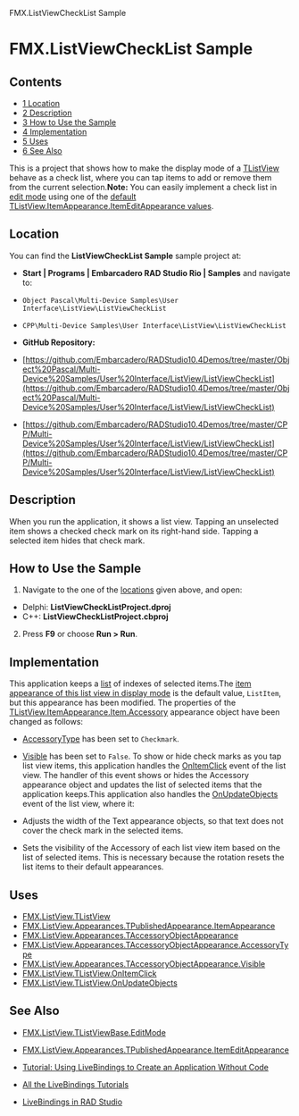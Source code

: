 FMX.ListViewCheckList Sample[]()
# FMX.ListViewCheckList Sample 



## Contents



* [1 Location](#Location)
* [2 Description](#Description)
* [3 How to Use the Sample](#How_to_Use_the_Sample)
* [4 Implementation](#Implementation)
* [5 Uses](#Uses)
* [6 See Also](#See_Also)

This is a project that shows how to make the display mode of a [TListView](http://docwiki.embarcadero.com/Libraries/en/FMX.ListView.TListView) behave as a check list, where you can tap items to add or remove them from the current selection.**Note:** You can easily implement a check list in [edit mode](http://docwiki.embarcadero.com/Libraries/en/FMX.ListView.TListViewBase.EditMode) using one of the [default TListView.ItemAppearance.ItemEditAppearance values](http://docwiki.embarcadero.com/Libraries/en/FMX.ListView.Appearances.TPublishedAppearance.ItemEditAppearance).
## Location 

You can find the **ListViewCheckList Sample** sample project at:
* **Start | Programs | Embarcadero RAD Studio Rio | Samples** and navigate to:

* `Object Pascal\Multi-Device Samples\User Interface\ListView\ListViewCheckList`
* `CPP\Multi-Device Samples\User Interface\ListView\ListViewCheckList`

* **GitHub Repository:**

* [https://github.com/Embarcadero/RADStudio10.4Demos/tree/master/Object%20Pascal/Multi-Device%20Samples/User%20Interface/ListView/ListViewCheckList](https://github.com/Embarcadero/RADStudio10.4Demos/tree/master/Object%20Pascal/Multi-Device%20Samples/User%20Interface/ListView/ListViewCheckList)
* [https://github.com/Embarcadero/RADStudio10.4Demos/tree/master/CPP/Multi-Device%20Samples/User%20Interface/ListView/ListViewCheckList](https://github.com/Embarcadero/RADStudio10.4Demos/tree/master/CPP/Multi-Device%20Samples/User%20Interface/ListView/ListViewCheckList)

## Description 

When you run the application, it shows a list view. Tapping an unselected item shows a checked check mark on its right-hand side. Tapping a selected item hides that check mark.
## How to Use the Sample 


1.  Navigate to the one of the [locations](#Location) given above, and open:

*  Delphi: **ListViewCheckListProject.dproj**
*  C++: **ListViewCheckListProject.cbproj**

2.  Press **F9** or choose **Run > Run**.

## Implementation 

This application keeps a [list](http://docwiki.embarcadero.com/Libraries/en/System.Generics.Collections.TList) of indexes of selected items.The [item appearance of this list view in display mode](http://docwiki.embarcadero.com/Libraries/en/FMX.ListView.Appearances.TPublishedAppearance.ItemAppearance) is the default value, `ListItem`, but this appearance has been modified. The properties of the [TListView.ItemAppearance.Item.Accessory](http://docwiki.embarcadero.com/Libraries/en/FMX.ListView.Appearances.TAccessoryObjectAppearance) appearance object have been changed as follows:

* [AccessoryType](http://docwiki.embarcadero.com/Libraries/en/FMX.ListView.Appearances.TAccessoryObjectAppearance.AccessoryType) has been set to `Checkmark`.
* [Visible](http://docwiki.embarcadero.com/Libraries/en/FMX.ListView.Appearances.TAccessoryObjectAppearance.Visible) has been set to `False`.
To show or hide check marks as you tap list view items, this application handles the [OnItemClick](http://docwiki.embarcadero.com/Libraries/en/FMX.ListView.TListView.OnItemClick) event of the list view. The handler of this event shows or hides the Accessory appearance object and updates the list of selected items that the application keeps.This application also handles the [OnUpdateObjects](http://docwiki.embarcadero.com/Libraries/en/FMX.ListView.TListView.OnUpdateObjects) event of the list view, where it:

*  Adjusts the width of the Text appearance objects, so that text does not cover the check mark in the selected items.
*  Sets the visibility of the Accessory of each list view item based on the list of selected items. This is necessary because the rotation resets the list items to their default appearances.

## Uses 


* [FMX.ListView.TListView](http://docwiki.embarcadero.com/Libraries/en/FMX.ListView.TListView)
* [FMX.ListView.Appearances.TPublishedAppearance.ItemAppearance](http://docwiki.embarcadero.com/Libraries/en/FMX.ListView.Appearances.TPublishedAppearance.ItemAppearance)
* [FMX.ListView.Appearances.TAccessoryObjectAppearance](http://docwiki.embarcadero.com/Libraries/en/FMX.ListView.Appearances.TAccessoryObjectAppearance)
* [FMX.ListView.Appearances.TAccessoryObjectAppearance.AccessoryType](http://docwiki.embarcadero.com/Libraries/en/FMX.ListView.Appearances.TAccessoryObjectAppearance.AccessoryType)
* [FMX.ListView.Appearances.TAccessoryObjectAppearance.Visible](http://docwiki.embarcadero.com/Libraries/en/FMX.ListView.Appearances.TAccessoryObjectAppearance.Visible)
* [FMX.ListView.TListView.OnItemClick](http://docwiki.embarcadero.com/Libraries/en/FMX.ListView.TListView.OnItemClick)
* [FMX.ListView.TListView.OnUpdateObjects](http://docwiki.embarcadero.com/Libraries/en/FMX.ListView.TListView.OnUpdateObjects)

## See Also 


* [FMX.ListView.TListViewBase.EditMode](http://docwiki.embarcadero.com/Libraries/en/FMX.ListView.TListViewBase.EditMode)
* [FMX.ListView.Appearances.TPublishedAppearance.ItemEditAppearance](http://docwiki.embarcadero.com/Libraries/en/FMX.ListView.Appearances.TPublishedAppearance.ItemEditAppearance)

* [Tutorial: Using LiveBindings to Create an Application Without Code](http://docwiki.embarcadero.com/RADStudio/en/Tutorial:_Using_LiveBindings_to_Create_an_Application_Without_Code)
* [All the LiveBindings Tutorials](http://docwiki.embarcadero.com/RADStudio/en/Database_and_LiveBindings_Tutorials)
* [LiveBindings in RAD Studio](http://docwiki.embarcadero.com/RADStudio/en/LiveBindings_in_RAD_Studio)






